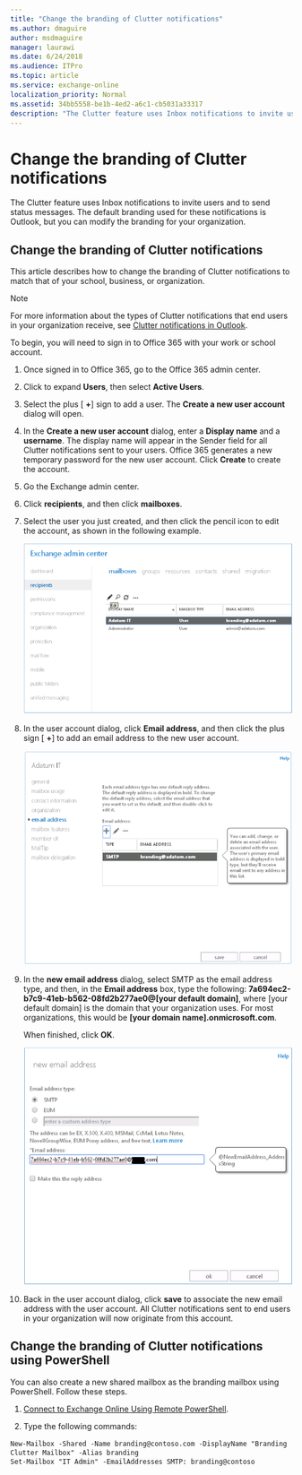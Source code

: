 ```yaml
---
title: "Change the branding of Clutter notifications"
ms.author: dmaguire
author: msdmaguire
manager: laurawi
ms.date: 6/24/2018
ms.audience: ITPro
ms.topic: article
ms.service: exchange-online
localization_priority: Normal
ms.assetid: 34bb5558-be1b-4ed2-a6c1-cb5031a33317
description: "The Clutter feature uses Inbox notifications to invite users and to send status messages. The default branding used for these notifications is Outlook, but you can modify the branding for your organization."
---
```


# Change the branding of Clutter notifications

The Clutter feature uses Inbox notifications to invite users and to send status messages. The default branding used for these notifications is Outlook, but you can modify the branding for your organization.

## Change the branding of Clutter notifications
<a name="Clutter"> </a>

This article describes how to change the branding of Clutter notifications to match that of your school, business, or organization.

> [!NOTE]
> For more information about the types of Clutter notifications that end users in your organization receive, see [Clutter notifications in Outlook](clutter-notifications-in-outlook.md).

To begin, you will need to sign in to Office 365 with your work or school account.

1. Once signed in to Office 365, go to the Office 365 admin center.

2. Click to expand **Users**, then select **Active Users**.

3. Select the plus [ **+**] sign to add a user. The **Create a new user account** dialog will open.

4. In the **Create a new user account** dialog, enter a **Display name** and a **username**. The display name will appear in the Sender field for all Clutter notifications sent to your users. Office 365 generates a new temporary password for the new user account. Click **Create** to create the account.

5. Go the Exchange admin center.

6. Click **recipients**, and then click **mailboxes**.

7. Select the user you just created, and then click the pencil icon to edit the account, as shown in the following example.

    ![Picture of the Exchange admin center when creating your branding mailbox for Clutter.](../../media/98be1aee-ae96-4406-bf47-91336c62b5c7.png)

8. In the user account dialog, click **Email address**, and then click the plus sign [ **+**] to add an email address to the new user account.

    ![Picture of the user dialog box, which is used to add a new email address to the user account.](../../media/1bfb758a-c1a5-4314-aa0f-f34655bb501f.png)

9. In the **new email address** dialog, select SMTP as the email address type, and then, in the **Email address** box, type the following: **7a694ec2-b7c9-41eb-b562-08fd2b277ae0@[your default domain]**, where [your default domain] is the domain that your organization uses. For most organizations, this would be **[your domain name].onmicrosoft.com**.

    When finished, click **OK**.

    ![Picture of the new email address dialog, with the email address you need to enter to rebrand Clutter notifications.](../../media/28371e1f-964a-4ed9-8e75-4145c58adb2f.png)

10. Back in the user account dialog, click **save** to associate the new email address with the user account. All Clutter notifications sent to end users in your organization will now originate from this account.

## Change the branding of Clutter notifications using PowerShell
<a name="PowerShell"> </a>

You can also create a new shared mailbox as the branding mailbox using PowerShell. Follow these steps.

1. [Connect to Exchange Online Using Remote PowerShell](https://technet.microsoft.com/library/c8bea338-6c1a-4bdf-8de0-7895d427ee5b.aspx).

2. Type the following commands:

  ```
  New-Mailbox -Shared -Name branding@contoso.com -DisplayName "Branding Clutter Mailbox" -Alias branding
  Set-Mailbox "IT Admin" -EmailAddresses SMTP: branding@contoso

  ```


